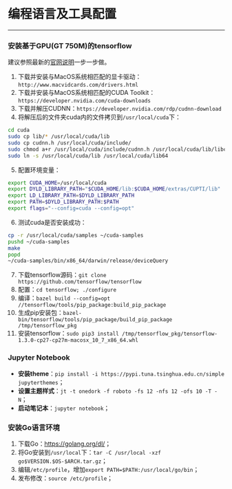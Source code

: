# 编程语言及工具配置

---

<!--sec data-title="Python" data-id="lan_0" data-show=true ces-->
### 安装基于GPU(GT 750M)的tensorflow
建议参照最新的[官网说明](http://docs.nvidia.com/cuda/cuda-installation-guide-mac-os-x/#system-requirements)一步一步做。

1. 下载并安装与MacOS系统相匹配的显卡驱动：`http://www.macvidcards.com/drivers.html`
2. 下载并安装与MacOS系统相匹配的CUDA Toolkit：`https://developer.nvidia.com/cuda-downloads`
3. 下载并解压CUDNN：`https://developer.nvidia.com/rdp/cudnn-download`
4. 将解压后的文件夹cuda内的文件拷贝到`/usr/local/cuda`下：
```bash
cd cuda
sudo cp lib/* /usr/local/cuda/lib
sudo cp cudnn.h /usr/local/cuda/include/
sudo chmod a+r /usr/local/cuda/include/cudnn.h /usr/local/cuda/lib/libcudnn*
sudo ln -s /usr/local/cuda/lib /usr/local/cuda/lib64
```
5. 配置环境变量：
```bash
export CUDA_HOME=/usr/local/cuda
export DYLD_LIBRARY_PATH="$CUDA_HOME/lib:$CUDA_HOME/extras/CUPTI/lib"
export LD_LIBRARY_PATH=$DYLD_LIBRARY_PATH
export PATH=$DYLD_LIBRARY_PATH:$PATH
export flags="--config=cuda --config=opt"
```
6. 测试cuda是否安装成功：
```bash
cp -r /usr/local/cuda/samples ~/cuda-samples
pushd ~/cuda-samples
make
popd
~/cuda-samples/bin/x86_64/darwin/release/deviceQuery
```
7. 下载tensorflow源码：`git clone https://github.com/tensorflow/tensorflow`
8. 配置：`cd tensorflow; ./configure`
9. 编译：`bazel build --config=opt //tensorflow/tools/pip_package:build_pip_package`
10. 生成pip安装包：`bazel-bin/tensorflow/tools/pip_package/build_pip_package /tmp/tensorflow_pkg`
11. 安装tensorflow：`sudo pip3 install /tmp/tensorflow_pkg/tensorflow-1.3.0-cp27-cp27m-macosx_10_7_x86_64.whl`

### Jupyter Notebook
* **安装theme**：`pip install -i https://pypi.tuna.tsinghua.edu.cn/simple jupyterthemes`；
* **设置主题样式**：`jt -t onedork -f roboto -fs 12 -nfs 12 -ofs 10 -T -N`；
* **启动笔记本**：`jupyter notebook`；
<!--endsec-->

<!--sec data-title="Go" data-id="lan_1" data-show=true ces-->
### 安装Go语言环境
1. 下载Go：<https://golang.org/dl/>；
2. 将Go安装到`/usr/local`下：`tar -C /usr/local -xzf go$VERSION.$OS-$ARCH.tar.gz`；
3. 编辑`/etc/profile`，增加`export PATH=$PATH:/usr/local/go/bin`；
4. 发布修改：`source /etc/profile`；
<!--endsec-->